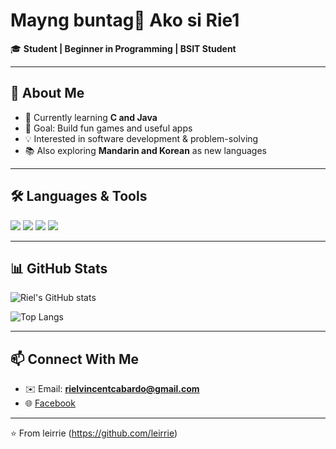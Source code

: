# Mayng buntag👋 Ako si Rie1

🎓 **Student | Beginner in Programming | BSIT Student**

---

## 🚀 About Me
- 🌱 Currently learning **C and Java**
- 🎯 Goal: Build fun games and useful apps
- 💡 Interested in software development & problem-solving
- 📚 Also exploring **Mandarin and Korean** as new languages

---

## 🛠️ Languages & Tools
<p>
  <img src="https://img.shields.io/badge/C-00599C?style=for-the-badge&logo=c&logoColor=white"/>
  <img src="https://img.shields.io/badge/Java-ED8B00?style=for-the-badge&logo=java&logoColor=white"/>
  <img src="https://img.shields.io/badge/Git-F05032?style=for-the-badge&logo=git&logoColor=white"/>
  <img src="https://img.shields.io/badge/VSCode-0078D4?style=for-the-badge&logo=visual-studio-code&logoColor=white"/>
</p>

---

## 📊 GitHub Stats
![Riel's GitHub stats](https://github-readme-stats.vercel.app/api?username=leirrie&show_icons=true&theme=tokyonight)

![Top Langs](https://github-readme-stats.vercel.app/api/top-langs/?username=leirrie&layout=compact&theme=tokyonight)

---

## 📫 Connect With Me
- ✉️ Email: **rielvincentcabardo@gmail.com**
- 🌐 [Facebook](https://www.facebook.com/rielvincent.22)  
---

⭐️ From leirrie (https://github.com/leirrie)

